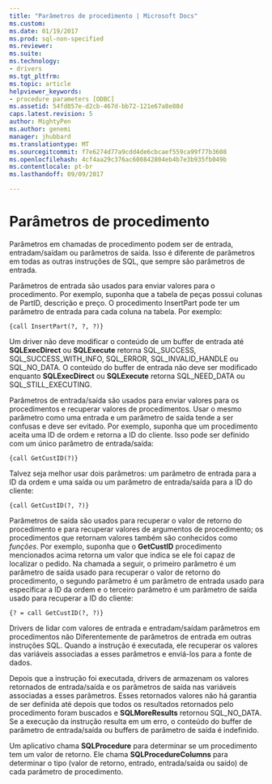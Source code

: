 ```yaml
---
title: "Parâmetros de procedimento | Microsoft Docs"
ms.custom: 
ms.date: 01/19/2017
ms.prod: sql-non-specified
ms.reviewer: 
ms.suite: 
ms.technology:
- drivers
ms.tgt_pltfrm: 
ms.topic: article
helpviewer_keywords:
- procedure parameters [ODBC]
ms.assetid: 54fd857e-d2cb-467d-bb72-121e67a8e88d
caps.latest.revision: 5
author: MightyPen
ms.author: genemi
manager: jhubbard
ms.translationtype: MT
ms.sourcegitcommit: f7e6274d77a9cdd4de6cbcaef559ca99f77b3608
ms.openlocfilehash: 4cf4aa29c376ac600842804eb4b7e3b935fb049b
ms.contentlocale: pt-br
ms.lasthandoff: 09/09/2017

---
```

# <a name="procedure-parameters"></a>Parâmetros de procedimento
Parâmetros em chamadas de procedimento podem ser de entrada, entradam/saídam ou parâmetros de saída. Isso é diferente de parâmetros em todas as outras instruções de SQL, que sempre são parâmetros de entrada.  
  
 Parâmetros de entrada são usados para enviar valores para o procedimento. Por exemplo, suponha que a tabela de peças possui colunas de PartID, descrição e preço. O procedimento InsertPart pode ter um parâmetro de entrada para cada coluna na tabela. Por exemplo:  
  
```  
{call InsertPart(?, ?, ?)}  
```  
  
 Um driver não deve modificar o conteúdo de um buffer de entrada até **SQLExecDirect** ou **SQLExecute** retorna SQL_SUCCESS, SQL_SUCCESS_WITH_INFO, SQL_ERROR, SQL_INVALID_HANDLE ou SQL_NO_DATA. O conteúdo do buffer de entrada não deve ser modificado enquanto **SQLExecDirect** ou **SQLExecute** retorna SQL_NEED_DATA ou SQL_STILL_EXECUTING.  
  
 Parâmetros de entrada/saída são usados para enviar valores para os procedimentos e recuperar valores de procedimentos. Usar o mesmo parâmetro como uma entrada e um parâmetro de saída tende a ser confusas e deve ser evitado. Por exemplo, suponha que um procedimento aceita uma ID de ordem e retorna a ID do cliente. Isso pode ser definido com um único parâmetro de entrada/saída:  
  
```  
{call GetCustID(?)}  
```  
  
 Talvez seja melhor usar dois parâmetros: um parâmetro de entrada para a ID da ordem e uma saída ou um parâmetro de entrada/saída para a ID do cliente:  
  
```  
{call GetCustID(?, ?)}  
```  
  
 Parâmetros de saída são usados para recuperar o valor de retorno do procedimento e para recuperar valores de argumentos de procedimento; os procedimentos que retornam valores também são conhecidos como *funções*. Por exemplo, suponha que o **GetCustID** procedimento mencionados acima retorna um valor que indica se ele foi capaz de localizar o pedido. Na chamada a seguir, o primeiro parâmetro é um parâmetro de saída usado para recuperar o valor de retorno do procedimento, o segundo parâmetro é um parâmetro de entrada usado para especificar a ID da ordem e o terceiro parâmetro é um parâmetro de saída usado para recuperar a ID do cliente:  
  
```  
{? = call GetCustID(?, ?)}  
```  
  
 Drivers de lidar com valores de entrada e entradam/saídam parâmetros em procedimentos não Diferentemente de parâmetros de entrada em outras instruções SQL. Quando a instrução é executada, ele recuperar os valores das variáveis associadas a esses parâmetros e enviá-los para a fonte de dados.  
  
 Depois que a instrução foi executada, drivers de armazenam os valores retornados de entrada/saída e os parâmetros de saída nas variáveis associadas a esses parâmetros. Esses retornados valores não há garantia de ser definida até depois que todos os resultados retornados pelo procedimento foram buscados e **SQLMoreResults** retornou SQL_NO_DATA. Se a execução da instrução resulta em um erro, o conteúdo do buffer de parâmetro de entrada/saída ou buffers de parâmetro de saída é indefinido.  
  
 Um aplicativo chama **SQLProcedure** para determinar se um procedimento tem um valor de retorno. Ele chama **SQLProcedureColumns** para determinar o tipo (valor de retorno, entrado, entrada/saída ou saído) de cada parâmetro de procedimento.
